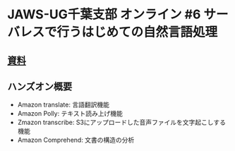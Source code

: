 # JAWS-UG千葉支部 オンライン #6 サーバレスで行うはじめての自然言語処理

## [資料](jaws_ug_chiba6/はじめての自然言語処理ハンズオン_20200827.docx)

## ハンズオン概要

* Amazon translate: 言語翻訳機能
* Amazon Polly: テキスト読み上げ機能
* Zmazon transcribe: S3にアップロードした音声ファイルを文字起こしする機能
* Amazon Comprehend: 文書の構造の分析

